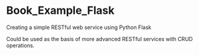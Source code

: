# Book_Example_Flask
Creating a simple RESTful web service using Python Flask 

Could be used as the basis of more advanced RESTful services with CRUD operations. 


